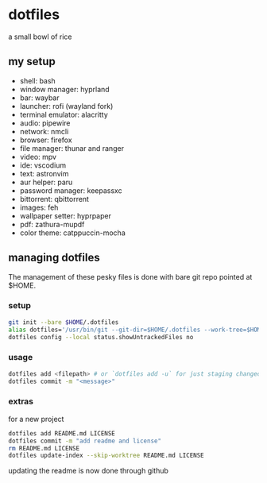 # dotfiles

a small bowl of rice

## my setup

- shell: bash
- window manager: hyprland
- bar: waybar
- launcher: rofi (wayland fork)
- terminal emulator: alacritty
- audio: pipewire
- network: nmcli
- browser: firefox
- file manager: thunar and ranger
- video: mpv
- ide: vscodium
- text: astronvim
- aur helper: paru
- password manager: keepassxc
- bittorrent: qbittorrent
- images: feh
- wallpaper setter: hyprpaper
- pdf: zathura-mupdf
- color theme: catppuccin-mocha

## managing dotfiles

The management of these pesky files is done with bare git repo pointed at $HOME. 

### setup

```bash
git init --bare $HOME/.dotfiles
alias dotfiles='/usr/bin/git --git-dir=$HOME/.dotfiles --work-tree=$HOME' # add this to .bashrc
dotfiles config --local status.showUntrackedFiles no
```

### usage

```bash
dotfiles add <filepath> # or `dotfiles add -u` for just staging changed files
dotfiles commit -m "<message>"
```

### extras

for a new project

```bash
dotfiles add README.md LICENSE
dotfiles commit -m "add readme and license"
rm README.md LICENSE
dotfiles update-index --skip-worktree README.md LICENSE
```

updating the readme is now done through github

